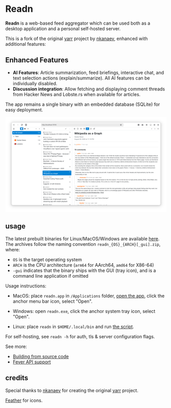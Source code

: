 # Readn

**Readn** is a web-based feed aggregator which can be used both
as a desktop application and a personal self-hosted server.

This is a fork of the original [yarr](https://github.com/nkanaev/yarr) project by [nkanaev](https://github.com/nkanaev), enhanced with additional features:

## Enhanced Features

- **AI Features**: Article summarization, feed briefings, interactive chat, and text selection actions (explain/summarize). All AI features can be individually disabled.
- **Discussion integration**: Allow fetching and displaying comment threads from Hacker News and Lobste.rs when available for articles.

The app remains a single binary with an embedded database (SQLite) for easy deployment.

![screenshot](etc/promo.png)

## usage

The latest prebuilt binaries for Linux/MacOS/Windows are available
[here](https://github.com/thang-qt/Readn/releases/latest).
The archives follow the naming convention `readn_{OS}_{ARCH}[_gui].zip`, where:

* `OS` is the target operating system
* `ARCH` is the CPU architecture (`arm64` for AArch64, `amd64` for X86-64)
* `-gui` indicates that the binary ships with the GUI (tray icon), and is a command line application if omitted

Usage instructions:

* MacOS: place `readn.app` in `/Applications` folder, [open the app][macos-open], click the anchor menu bar icon, select "Open".

* Windows: open `readn.exe`, click the anchor system tray icon, select "Open".

* Linux: place `readn` in `$HOME/.local/bin` and run [the script](etc/install-linux.sh).

[macos-open]: https://support.apple.com/en-gb/guide/mac-help/mh40616/mac

For self-hosting, see `readn -h` for auth, tls & server configuration flags.

See more:

* [Building from source code](doc/build.md)
* [Fever API support](doc/fever.md)

## credits

Special thanks to [nkanaev](https://github.com/nkanaev) for creating the original [yarr](https://github.com/nkanaev/yarr) project.

[Feather](http://feathericons.com/) for icons.
